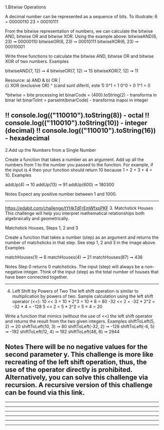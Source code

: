 1.Bitwise Operations

A decimal number can be represented as a sequence of bits. To illustrate:
6 = 00000110
23 = 00010111

From the bitwise representation of numbers, we can calculate the bitwise AND, bitwise OR and bitwise XOR. Using the example above:
bitwiseAND(6, 23) ➞ 00000110
bitwiseOR(6, 23) ➞ 00010111
bitwiseXOR(6, 23) ➞ 00010001

Write three functions to calculate the bitwise AND, bitwise OR and bitwise XOR of two numbers.
Examples

bitwiseAND(7, 12) ➞ 4
bitwiseOR(7, 12) ➞ 15
bitwiseXOR(7, 12) ➞ 11

Resource:
a) AND                 &
b) OR                  |    
c) XOR (exclusive OR)  ^    (cand sunt diferiti, este 1)  0^1 = 1    0^0 = 0  1^1 = 0

*bitwise = bite processing
let binarCode = (400).toString(2)    - transforma in binar
let binarToInt = parseInt(binarCode) - transforma inapoi in integer

!! console.log(("110010").toString(8))  - octal
!! console.log(("110010").toString(10)) - integer (decimal)
!! console.log(("110010").toString(16)) - hexadecimal
  -----------------------------------------
2.Add up the Numbers from a Single Number

Create a function that takes a number as an argument. Add up all the numbers from 1 to the number you passed to the function. For example, if the input is 4 then your function should return 10 because 1 + 2 + 3 + 4 = 10.
Examples

addUp(4) ➞ 10
addUp(13) ➞ 91
addUp(600) ➞ 180300

Notes
Expect any positive number between 1 and 1000.

  ----------------------------------------
  https://edabit.com/challenge/tYHkTdFrEmWfxpPKF
3. Matchstick Houses
This challenge will help you interpret mathematical relationships both algebraically and geometrically.

Matchstick Houses, Steps 1, 2 and 3

Create a function that takes a number (step) as an argument and returns the number of matchsticks in that step. See step 1, 2 and 3 in the image above.
Examples

matchHouses(1) ➞ 6
matchHouses(4) ➞ 21
matchHouses(87) ➞ 436

Notes
    Step 0 returns 0 matchsticks.
    The input (step) will always be a non-negative integer.
    Think of the input (step) as the total number of houses that have been connected together.

  -----------------------------------------
  4. Left Shift by Powers of Two 
The left shift operation is similar to multiplication by powers of two.
Sample calculation using the left shift operator (<<):
10 << 3 = 10 * 2^3 = 10 * 8 = 80
-32 << 2 = -32 * 2^2 = -32 * 4 = -128
5 << 2 = 5 * 2^2 = 5 * 4 = 20

Write a function that mimics (without the use of <<) the left shift operator and returns the result from the two given integers.
Examples
shiftToLeft(5, 2) ➞ 20
shiftToLeft(10, 3) ➞ 80
shiftToLeft(-32, 2) ➞ -128
shiftToLeft(-6, 5) ➞ -192
shiftToLeft(12, 4) ➞ 192
shiftToLeft(46, 6) ➞ 2944

Notes
    There will be no negative values for the second parameter y.
    This challenge is more like recreating of the left shift operation, thus, the use of the operator directly is prohibited.
    Alternatively, you can solve this challenge via recursion.
    A recursive version of this challenge can be found via this link.
  -----------------------------------------
  -----------------------------------------
  -----------------------------------------
  -----------------------------------------
  -----------------------------------------
  -----------------------------------------
  -----------------------------------------

